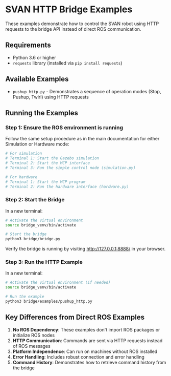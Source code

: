 # SVAN HTTP Bridge Examples

These examples demonstrate how to control the SVAN robot using HTTP requests to the bridge API instead of direct ROS communication.

## Requirements

- Python 3.6 or higher
- `requests` library (installed via `pip install requests`)

## Available Examples

- `pushup_http.py` - Demonstrates a sequence of operation modes (Stop, Pushup, Twirl) using HTTP requests

## Running the Examples

### Step 1: Ensure the ROS environment is running

Follow the same setup procedure as in the main documentation for either Simulation or Hardware mode:
```bash
# For simulation
# Terminal 1: Start the Gazebo simulation
# Terminal 2: Start the MCP interface
# Terminal 3: Run the simple control node (simulation.py)

# For hardware
# Terminal 1: Start the MCP program
# Terminal 2: Run the hardware interface (hardware.py)
```

### Step 2: Start the Bridge

In a new terminal:
```bash
# Activate the virtual environment
source bridge_venv/bin/activate

# Start the bridge
python3 bridge/bridge.py
```

Verify the bridge is running by visiting http://127.0.0.1:8888/ in your browser.

### Step 3: Run the HTTP Example

In a new terminal:
```bash
# Activate the virtual environment (if needed)
source bridge_venv/bin/activate

# Run the example
python3 bridge/examples/pushup_http.py
```

## Key Differences from Direct ROS Examples

1. **No ROS Dependency**: These examples don't import ROS packages or initialize ROS nodes
2. **HTTP Communication**: Commands are sent via HTTP requests instead of ROS messages
3. **Platform Independence**: Can run on machines without ROS installed
4. **Error Handling**: Includes robust connection and error handling
5. **Command History**: Demonstrates how to retrieve command history from the bridge 